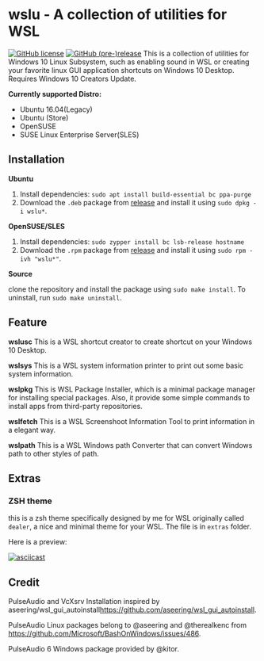 # wslu - A collection of utilities for WSL

[![GitHub license](https://img.shields.io/github/license/patrick330602/wslu.svg)](https://github.com/patrick330602/wslu/blob/master/LICENSE) [![GitHub (pre-)release](https://img.shields.io/github/release/qubyte/rubidium/all.svg)](https://github.com/patrick330602/wslu)
This is a collection of utilities for Windows 10 Linux Subsystem, such as enabling sound in WSL or creating your favorite linux GUI application shortcuts on Windows 10 Desktop. Requires Windows 10 Creators Update. 

**Currently supported Distro:**
- Ubuntu 16.04(Legacy)
- Ubuntu (Store)
- OpenSUSE
- SUSE Linux Enterprise Server(SLES)

## Installation

**Ubuntu**

1. Install dependencies: `sudo apt install build-essential bc ppa-purge`
2. Download the `.deb` package from [release](https://github.com/patrick330602/wslu/releases) and install it using `sudo dpkg -i wslu*`.

**OpenSUSE/SLES**

1. Install dependencies: `sudo zypper install bc lsb-release hostname`
2. Download the `.rpm` package from [release](https://github.com/patrick330602/wslu/releases) and install it using `sudo rpm -ivh "wslu*"`.

**Source**

clone the repository and install the package using `sudo make install`. To uninstall, run `sudo make uninstall`.

## Feature
**wslusc**
This is a WSL shortcut creator to create shortcut on your Windows 10 Desktop. 

**wslsys**
This is a WSL system information printer to print out some basic system information.

**wslpkg** 
This is WSL Package Installer, which is a minimal package manager for installing special packages. Also, it provide some simple commands to install apps from third-party repositories.

**wslfetch**
This is a WSL Screenshoot Information Tool to print information in a elegant way.

**wslpath**
This is a WSL Windows path Converter that can convert Windows path to other styles of path.

## Extras

### ZSH theme
this is a zsh theme specifically designed by me for WSL originally called `dealer`, a nice and minimal theme for your WSL. The file is in `extras` folder.

Here is a preview:

[![asciicast](https://asciinema.org/a/150053.png)](https://asciinema.org/a/150053)

## Credit
PulseAudio and VcXsrv Installation inspired by aseering/wsl_gui_autoinstall<https://github.com/aseering/wsl_gui_autoinstall>.

PulseAudio Linux packages belong to @aseering and @therealkenc from <https://github.com/Microsoft/BashOnWindows/issues/486>.

PulseAudio 6 Windows package provided by @kitor. 
